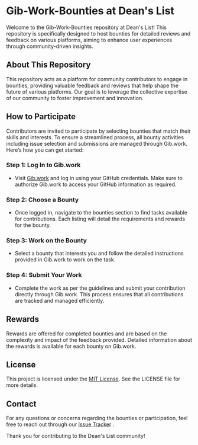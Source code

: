 # Gib-Work-Bounties at Dean's List

Welcome to the Gib-Work-Bounties repository at Dean's List! This repository is specifically designed to host bounties for detailed reviews and feedback on various platforms, aiming to enhance user experiences through community-driven insights.

## About This Repository

This repository acts as a platform for community contributors to engage in bounties, providing valuable feedback and reviews that help shape the future of various platforms. Our goal is to leverage the collective expertise of our community to foster improvement and innovation.

## How to Participate

Contributors are invited to participate by selecting bounties that match their skills and interests. To ensure a streamlined process, all bounty activities including issue selection and submissions are managed through Gib.work. Here’s how you can get started:

### Step 1: Log In to Gib.work
- Visit [Gib.work](https://gib.work) and log in using your GitHub credentials. Make sure to authorize Gib.work to access your GitHub information as required.

### Step 2: Choose a Bounty
- Once logged in, navigate to the bounties section to find tasks available for contributions. Each listing will detail the requirements and rewards for the bounty.

### Step 3: Work on the Bounty
- Select a bounty that interests you and follow the detailed instructions provided in Gib.work to work on the task.

### Step 4: Submit Your Work
- Complete the work as per the guidelines and submit your contribution directly through Gib.work. This process ensures that all contributions are tracked and managed efficiently.

## Rewards
Rewards are offered for completed bounties and are based on the complexity and impact of the feedback provided. Detailed information about the rewards is available for each bounty on Gib.work.

## License
This project is licensed under the [MIT License](https://github.com/dean-s-list/Gib-Work-Bounties/LICENSE). See the LICENSE file for more details.

## Contact
For any questions or concerns regarding the bounties or participation, feel free to reach out through our [Issue Tracker](https://github.com/dean-s-list/Gib-Work-Bounties/issues) .

Thank you for contributing to the Dean's List community!
